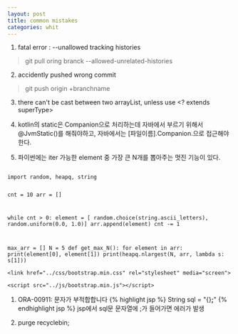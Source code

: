 ```yaml
---
layout: post
title: common mistakes
categories: whit
---
```

1. fatal error : --unallowed tracking histories
> git pull oring branck --allowed-unrelated-histories

2. accidently pushed wrong commit
> git push origin +branchname

3. there can't be cast between two arrayList, unless use <? extends superType>

4. kotlin의 static은 Companion으로 처리하는데 자바에서 부르기 위해서 @JvmStatic()를 해줘야하고, 자바에서는 [파일이름].Companion.으로 접근해야 한다.

5. 파이썬에는 iter 가능한 element 중 가장 큰 N개를 뽑아주는 멋진 기능이 있다.
<code>
import random, heapq, string

cnt = 10
arr = []

while cnt > 0:
    element = [ random.choice(string.ascii_letters), random.uniform(0.0, 1.0)]
    arr.append(element)
    cnt -= 1

max_arr = []
N = 5
def get_max_N():
    for element in arr:
        print(element[0], element[1])
    print(heapq.nlargest(N, arr, lambda  s: s[1]))
</code>

<!-- Bootstrap -->
    <link href="../css/bootstrap.min.css" rel="stylesheet" media="screen">


<script src="http://code.jquery.com/jquery.js"></script>
    <script src="../js/bootstrap.min.js"></script>

1. ORA-00911: 문자가 부적합합니다
{% highlight jsp %}
String sql = "{}**;**"
{% endhighlight jsp %}
jsp에서 sql문 문자열에 ;가 들어가면 에러가 발생

2. purge recyclebin;
